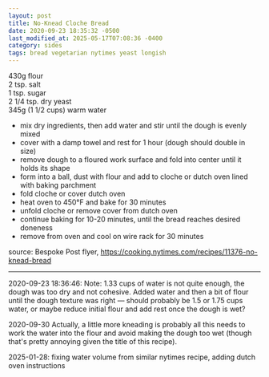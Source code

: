 ```yaml
---
layout: post
title: No-Knead Cloche Bread
date: 2020-09-23 18:35:32 -0500
last_modified_at: 2025-05-17T07:08:36 -0400
category: sides
tags: bread vegetarian nytimes yeast longish
---
```

430g flour  
2 tsp. salt  
1 tsp. sugar  
2 1/4 tsp. dry yeast  
345g (1 1/2 cups) warm water  

* mix dry ingredients, then add water and stir until the dough is evenly mixed
* cover with a damp towel and rest for 1 hour (dough should double in size)
* remove dough to a floured work surface and fold into center until it holds its shape
* form into a ball, dust with flour and add to cloche or dutch oven lined with baking parchment
* fold cloche or cover dutch oven
* heat oven to 450°F and bake for 30 minutes
* unfold cloche or remove cover from dutch oven
* continue baking for 10-20 minutes, until the bread reaches desired doneness
* remove from oven and cool on wire rack for 30 minutes

source: Bespoke Post flyer, <https://cooking.nytimes.com/recipes/11376-no-knead-bread>

---

2020-09-23 18:36:46: Note: 1.33 cups of water is not quite enough, the dough was too
dry and not cohesive. Added water and then a bit of flour until the dough texture was
right — should probably be 1.5 or 1.75 cups water, or maybe reduce initial flour and
add rest once the dough is wet?

2020-09-30 Actually, a little more kneading is probably all this needs to work the
water into the flour and avoid making the dough too wet (though that's pretty
annoying given the title of this recipe).

2025-01-28: fixing water volume from similar nytimes recipe, adding dutch oven instructions
